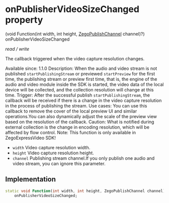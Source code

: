 


# onPublisherVideoSizeChanged property







(void Function(int width, int height, [ZegoPublishChannel](../../zego_uikit_prebuilt_live_audio_room/ZegoPublishChannel.md) channel)?) onPublisherVideoSizeChanged
  
_<span class="feature">read / write</span>_



<p>The callback triggered when the video capture resolution changes.</p>
<p>Available since: 1.1.0
Description: When the audio and video stream is not published <code>startPublishingStream</code> or previewed <code>startPreview</code> for the first time, the publishing stream or preview first time, that is, the engine of the audio and video module inside the SDK is started, the video data of the local device will be collected, and the collection resolution will change at this time.
Trigger: After the successful publish <code>startPublishingStream</code>, the callback will be received if there is a change in the video capture resolution in the process of publishing the stream.
Use cases: You can use this callback to remove the cover of the local preview UI and similar operations.You can also dynamically adjust the scale of the preview view based on the resolution of the callback.
Caution: What is notified during external collection is the change in encoding resolution, which will be affected by flow control.
Note: This function is only available in ZegoExpressVideo SDK!</p>
<ul>
<li><code>width</code> Video capture resolution width.</li>
<li><code>height</code> Video capture resolution height.</li>
<li><code>channel</code> Publishing stream channel.If you only publish one audio and video stream, you can ignore this parameter.</li>
</ul>



## Implementation

```dart
static void Function(int width, int height, ZegoPublishChannel channel)?
    onPublisherVideoSizeChanged;
```







